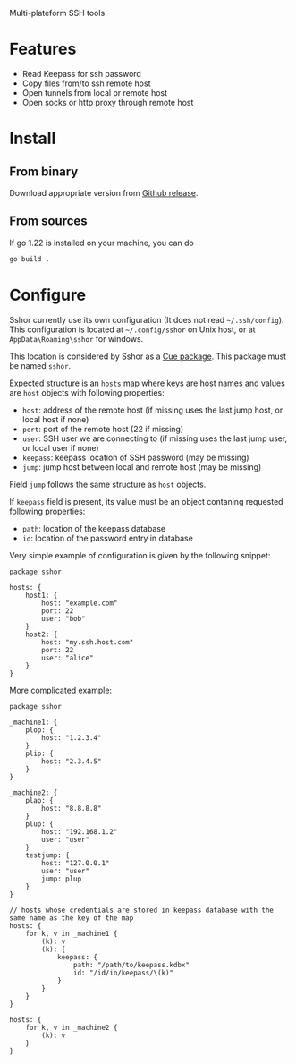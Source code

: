 Multi-plateform SSH tools

# Features

- Read Keepass for ssh password
- Copy files from/to ssh remote host
- Open tunnels from local or remote host
- Open socks or http proxy through remote host

# Install

## From binary

Download appropriate version from [Github release](https://github.com/hurlebouc/sshor/releases/latest).

## From sources

If go 1.22 is installed on your machine, you can do

```sh
go build .
```

# Configure

Sshor currently use its own configuration (It does not read `~/.ssh/config`). This configuration is located at `~/.config/sshor` on Unix host, or at `AppData\Roaming\sshor` for windows.

This location is considered by Sshor as a [Cue package](https://cuelang.org/docs/concept/modules-packages-instances/#packages). This package must be named `sshor`.

Expected structure is an `hosts` map where keys are host names and values are `host` objects with following properties:

* `host`: address of the remote host (if missing uses the last jump host, or local host if none)
* `port`: port of the remote host (22 if missing)
* `user`: SSH user we are connecting to (if missing uses the last jump user, or local user if none)
* `keepass`: keepass location of SSH password (may be missing)
* `jump`: jump host between local and remote host (may be missing)

Field `jump` follows the same structure as `host` objects.

If `keepass` field is present, its value must be an object contaning requested following properties:

* `path`: location of the keepass database
* `id`: location of the password entry in database

Very simple example of configuration is given by the following snippet:

```cuelang
package sshor

hosts: {
    host1: {
        host: "example.com"
        port: 22
        user: "bob"
    }
    host2: {
        host: "my.ssh.host.com"
        port: 22
        user: "alice"
    }
}
```

More complicated example:

```cuelang
package sshor

_machine1: {
	plop: {
		host: "1.2.3.4"
	}
	plip: {
		host: "2.3.4.5"
	}
}

_machine2: {
	plap: {
		host: "8.8.8.8"
	}
	plup: {
		host: "192.168.1.2"
		user: "user"
	}
	testjump: {
		host: "127.0.0.1"
		user: "user"
		jump: plup
	}
}

// hosts whose credentials are stored in keepass database with the same name as the key of the map
hosts: {
	for k, v in _machine1 {
		(k): v
		(k): {
            keepass: {
                path: "/path/to/keepass.kdbx"
                id: "/id/in/keepass/\(k)"
            }
        }
	}
}

hosts: {
	for k, v in _machine2 {
		(k): v
	}
}
```
